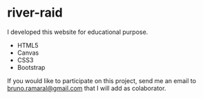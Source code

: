 # river-raid
I developed this website for educational purpose.

- HTML5
- Canvas
- CSS3
- Bootstrap

If you would like to participate on this project, send me an email to bruno.ramaral@gmail.com that I will add as colaborator.








